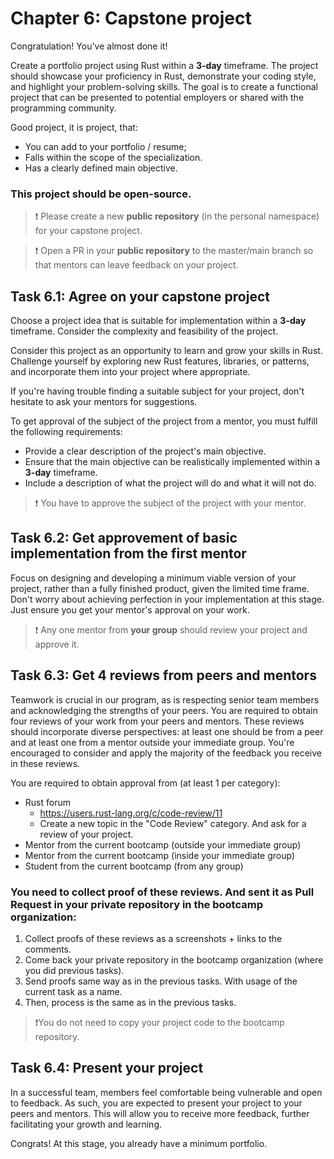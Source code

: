 # Chapter 6: Capstone project

Congratulation! You've almost done it!

Create a portfolio project using Rust within a **3-day** timeframe. The project should showcase your proficiency in Rust, demonstrate your coding style, and highlight your problem-solving skills. The goal is to create a functional project that can be presented to potential employers or shared with the programming community.

Good project, it is project, that:

-   You can add to your portfolio / resume;
-   Falls within the scope of the specialization.
-   Has a clearly defined main objective.

### This project should be open-source.

> ❗️ Please create a new **public repository** (in the personal namespace) for your capstone project.

> ❗️ Open a PR in your **public repository** to the master/main branch so that mentors can leave feedback on your project.

## Task 6.1: Agree on your capstone project

Choose a project idea that is suitable for implementation within a **3-day** timeframe. Consider the complexity and feasibility of the project.

Consider this project as an opportunity to learn and grow your skills in Rust. Challenge yourself by exploring new Rust features, libraries, or patterns, and incorporate them into your project where appropriate.

If you're having trouble finding a suitable subject for your project, don't hesitate to ask your mentors for suggestions.

To get approval of the subject of the project from a mentor, you must fulfill the following requirements:

-   Provide a clear description of the project's main objective.
-   Ensure that the main objective can be realistically implemented within a **3-day** timeframe.
-   Include a description of what the project will do and what it will not do.

> ❗️ You have to approve the subject of the project with your mentor.

## Task 6.2: Get approvement of basic implementation from the first mentor

Focus on designing and developing a minimum viable version of your project, rather than a fully finished product, given the limited time frame. Don't worry about achieving perfection in your implementation at this stage. Just ensure you get your mentor's approval on your work.

> ❗️ Any one mentor from **your group** should review your project and approve it.

## Task 6.3: Get 4 reviews from peers and mentors

Teamwork is crucial in our program, as is respecting senior team members and acknowledging the strengths of your peers. You are required to obtain four reviews of your work from your peers and mentors. These reviews should incorporate diverse perspectives: at least one should be from a peer and at least one from a mentor outside your immediate group. You're encouraged to consider and apply the majority of the feedback you receive in these reviews.

You are required to obtain approval from (at least 1 per category):

-   Rust forum
    -   https://users.rust-lang.org/c/code-review/11
    -   Create a new topic in the "Code Review" category. And ask for a review of your project.
-   Mentor from the current bootcamp (outside your immediate group)
-   Mentor from the current bootcamp (inside your immediate group)
-   Student from the current bootcamp (from any group)

### You need to collect proof of these reviews. And sent it as Pull Request in your private repository in the bootcamp organization:

1. Collect proofs of these reviews as a screenshots + links to the comments.
2. Come back your private repository in the bootcamp organization (where you did previous tasks).
3. Send proofs same way as in the previous tasks. With usage of the current task as a name.
4. Then, process is the same as in the previous tasks.

> ❗️You do not need to copy your project code to the bootcamp repository.

## Task 6.4: Present your project

In a successful team, members feel comfortable being vulnerable and open to feedback. As such, you are expected to present your project to your peers and mentors. This will allow you to receive more feedback, further facilitating your growth and learning.

Congrats! At this stage, you already have a minimum portfolio.
